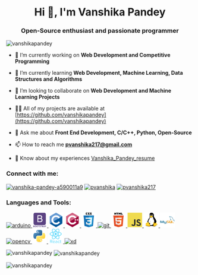 <h1 align="center">Hi 👋, I'm Vanshika Pandey</h1>
<h3 align="center">Open-Source enthusiast and passionate programmer</h3>

<p align="left"> <img src="https://komarev.com/ghpvc/?username=vanshikapandey&label=Profile%20views&color=0e75b6&style=flat" alt="vanshikapandey" /> </p>

- 🔭 I’m currently working on **Web Development and Competitive Programming**

- 🌱 I’m currently learning **Web Development, Machine Learning, Data Structures and Algorithms**

- 👯 I’m looking to collaborate on **Web Development and Machine Learning Projects**

- 👨‍💻 All of my projects are available at [https://github.com/vanshikapandey](https://github.com/vanshikapandey)

- 💬 Ask me about **Front End Development, C/C++, Python, Open-Source**

- 📫 How to reach me **pvanshika217@gmail.com**

- 📄 Know about my experiences [Vanshika_Pandey_resume](https://drive.google.com/file/d/1EZ06VeEtA4sgOQNv9dYJJ6FnqPrtchwa/view?usp=sharing)

<h3 align="left">Connect with me:</h3>
<p align="left">
<a href="https://linkedin.com/in/vanshika-pandey-a590011a9" target="blank"><img align="center" src="https://raw.githubusercontent.com/rahuldkjain/github-profile-readme-generator/master/src/images/icons/Social/linked-in-alt.svg" alt="vanshika-pandey-a590011a9" height="30" width="40" /></a>
<a href="https://www.codechef.com/users/pvanshika" target="blank"><img align="center" src="https://cdn.jsdelivr.net/npm/simple-icons@3.1.0/icons/codechef.svg" alt="pvanshika" height="30" width="40" /></a>
<a href="https://auth.geeksforgeeks.org/user/pvanshika217" target="blank"><img align="center" src="https://raw.githubusercontent.com/rahuldkjain/github-profile-readme-generator/master/src/images/icons/Social/geeks-for-geeks.svg" alt="pvanshika217" height="30" width="40" /></a>
</p>

<h3 align="left">Languages and Tools:</h3>
<p align="left"> <a href="https://www.arduino.cc/" target="_blank"> <img src="https://cdn.worldvectorlogo.com/logos/arduino-1.svg" alt="arduino" width="40" height="40"/> </a> <a href="https://getbootstrap.com" target="_blank"> <img src="https://raw.githubusercontent.com/devicons/devicon/master/icons/bootstrap/bootstrap-plain-wordmark.svg" alt="bootstrap" width="40" height="40"/> </a> <a href="https://www.cprogramming.com/" target="_blank"> <img src="https://raw.githubusercontent.com/devicons/devicon/master/icons/c/c-original.svg" alt="c" width="40" height="40"/> </a> <a href="https://www.w3schools.com/cpp/" target="_blank"> <img src="https://raw.githubusercontent.com/devicons/devicon/master/icons/cplusplus/cplusplus-original.svg" alt="cplusplus" width="40" height="40"/> </a> <a href="https://www.w3schools.com/css/" target="_blank"> <img src="https://raw.githubusercontent.com/devicons/devicon/master/icons/css3/css3-original-wordmark.svg" alt="css3" width="40" height="40"/> </a> <a href="https://git-scm.com/" target="_blank"> <img src="https://www.vectorlogo.zone/logos/git-scm/git-scm-icon.svg" alt="git" width="40" height="40"/> </a> <a href="https://www.w3.org/html/" target="_blank"> <img src="https://raw.githubusercontent.com/devicons/devicon/master/icons/html5/html5-original-wordmark.svg" alt="html5" width="40" height="40"/> </a> <a href="https://developer.mozilla.org/en-US/docs/Web/JavaScript" target="_blank"> <img src="https://raw.githubusercontent.com/devicons/devicon/master/icons/javascript/javascript-original.svg" alt="javascript" width="40" height="40"/> </a> <a href="https://www.linux.org/" target="_blank"> <img src="https://raw.githubusercontent.com/devicons/devicon/master/icons/linux/linux-original.svg" alt="linux" width="40" height="40"/> </a> <a href="https://www.mysql.com/" target="_blank"> <img src="https://raw.githubusercontent.com/devicons/devicon/master/icons/mysql/mysql-original-wordmark.svg" alt="mysql" width="40" height="40"/> </a> <a href="https://opencv.org/" target="_blank"> <img src="https://www.vectorlogo.zone/logos/opencv/opencv-icon.svg" alt="opencv" width="40" height="40"/> </a> <a href="https://www.python.org" target="_blank"> <img src="https://raw.githubusercontent.com/devicons/devicon/master/icons/python/python-original.svg" alt="python" width="40" height="40"/> </a> <a href="https://reactjs.org/" target="_blank"> <img src="https://raw.githubusercontent.com/devicons/devicon/master/icons/react/react-original-wordmark.svg" alt="react" width="40" height="40"/> </a> <a href="https://www.adobe.com/products/xd.html" target="_blank"> <img src="https://cdn.worldvectorlogo.com/logos/adobe-xd.svg" alt="xd" width="40" height="40"/> </a> </p>

<p><img align="left" src="https://github-readme-stats.vercel.app/api/top-langs?username=vanshikapandey&show_icons=true&locale=en&layout=compact" alt="vanshikapandey" /></p>

<p>&nbsp;<img align="center" src="https://github-readme-stats.vercel.app/api?username=vanshikapandey&show_icons=true&locale=en" alt="vanshikapandey" /></p>

<p><img align="center" src="https://github-readme-streak-stats.herokuapp.com/?user=vanshikapandey&" alt="vanshikapandey" /></p>
